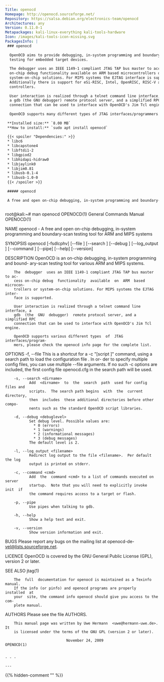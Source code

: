 ```yaml
---
Title: openocd
Homepage: http://openocd.sourceforge.net/
Repository: https://salsa.debian.org/electronics-team/openocd
Architectures: any
Version: 0.11.0-1
Metapackages: kali-linux-everything kali-tools-hardware 
Icon: /images/kali-tools-icon-missing.svg
PackagesInfo: |
 ### openocd
 
  OpenOCD aims to provide debugging, in-system programming and boundary-scan
  testing for embedded target devices.
   
  The debugger uses an IEEE 1149-1 compliant JTAG TAP bus master to access
  on-chip debug functionality available on ARM based microcontrollers or
  system-on-chip solutions. For MIPS systems the EJTAG interface is supported.
  Additionally there is support for eSi-RISC, Intel, OpenRISC, RISC-V and ARC
  controllers.
   
  User interaction is realized through a telnet command line interface,
  a gdb (the GNU debugger) remote protocol server, and a simplified RPC
  connection that can be used to interface with OpenOCD's Jim Tcl engine.
   
  OpenOCD supports many different types of JTAG interfaces/programmers.
 
 **Installed size:** `8.00 MB`  
 **How to install:** `sudo apt install openocd`  
 
 {{< spoiler "Dependencies:" >}}
 * libc6 
 * libcapstone4 
 * libftdi1-2 
 * libgpiod2 
 * libhidapi-hidraw0 
 * libjaylink0 
 * libjim0.81 
 * libusb-0.1-4 
 * libusb-1.0-0 
 {{< /spoiler >}}
 
 ##### openocd
 
 A free and open on-chip debugging, in-system programming and boundary-scan testing tool for ARM and MIPS systems
 
 ```
 root@kali:~# man openocd
 OPENOCD(1)                  General Commands Manual                 OPENOCD(1)
 
 NAME
        openocd  - A free and open on-chip debugging, in-system programming and
        boundary-scan testing tool for ARM and MIPS systems
 
 SYNOPSIS
        openocd [-fsdlcphv] [--file <filename>] [--search  <dirname>]  [--debug
        <debuglevel>]  [--log_output  <filename>]  [--command  <cmd>]  [--pipe]
        [--help] [--version]
 
 DESCRIPTION
        OpenOCD is an  on-chip  debugging,  in-system  programming  and  bound-
        ary-scan testing tool for various ARM and MIPS systems.
 
        The  debugger  uses an IEEE 1149-1 compliant JTAG TAP bus master to ac-
        cess on-chip debug  functionality  available  on  ARM  based  microcon-
        trollers or system-on-chip solutions. For MIPS systems the EJTAG inter-
        face is supported.
 
        User interaction is realized through a telnet command line interface, a
        gdb  (the  GNU  debugger)  remote protocol server, and a simplified RPC
        connection that can be used to interface with OpenOCD's Jim Tcl engine.
 
        OpenOCD supports various different types  of  JTAG  interfaces/program-
        mers, please check the openocd info page for the complete list.
 
 OPTIONS
        -f, --file <filename>
               This is a shortcut for a -c "[script <filename>]" command, using
               a search path to load the configuration file <filename>.  In or-
               der  to  specify  multiple  config  files,  you can use multiple
               --file arguments. If no such -c options are included, the  first
               config file openocd.cfg in the search path will be used.
 
        -s, --search <dirname>
               Add  <dirname>  to  the  search  path  used for config files and
               scripts.  The search path begins  with  the  current  directory,
               then  includes  these additional directories before other compo-
               nents such as the standard OpenOCD script libraries.
 
        -d, --debug <debuglevel>
               Set debug level. Possible values are:
                 * 0 (errors)
                 * 1 (warnings)
                 * 2 (informational messages)
                 * 3 (debug messages)
               The default level is 2.
 
        -l, --log_output <filename>
               Redirect log output to the file <filename>.  Per default the log
               output is printed on stderr.
 
        -c, --command <cmd>
               Add  the  command <cmd> to a list of commands executed on server
               startup.  Note that you will need to explicitly invoke  init  if
               the command requires access to a target or flash.
 
        -p, --pipe
               Use pipes when talking to gdb.
 
        -h, --help
               Show a help text and exit.
 
        -v, --version
               Show version information and exit.
 
 BUGS
        Please   report   any   bugs   on   the  mailing  list  at  openocd-de-
        vel@lists.sourceforge.net.
 
 LICENCE
        OpenOCD is covered by the GNU General Public License (GPL),  version  2
        or later.
 
 SEE ALSO
        jtag(1)
 
        The  full  documentation for openocd is maintained as a Texinfo manual.
        If the info (or pinfo) and openocd programs are properly  installed  at
        your  site, the command info openocd should give you access to the com-
        plete manual.
 
 AUTHORS
        Please see the file AUTHORS.
 
        This manual page was written by Uwe Hermann  <uwe@hermann-uwe.de>.   It
        is licensed under the terms of the GNU GPL (version 2 or later).
 
                                November 24, 2009                    OPENOCD(1)
 ```
 
 - - -
 
---
```

{{% hidden-comment "<!--Do not edit anything above this line-->" %}}
